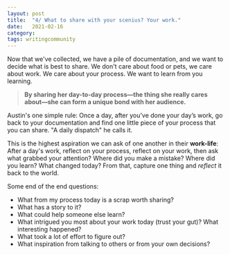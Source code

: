 ```yaml
---
layout: post
title:  "4/ What to share with your scenius? Your work."
date:   2021-02-16
category: 
tags: writingcommunity
---
```

Now that we've collected, we have a pile of documentation, and we want to decide what is best to share. We don't care about food or pets, we care about work. We care about your process. We want to learn from you learning.

> **By sharing her day-to-day process—the thing she really cares about—she can form a unique bond with her audience.**

Austin's one simple rule: Once a day, after you’ve done your day’s work, go back to your documentation and find one little piece of your process that you can share. "A daily dispatch" he calls it.

This is the highest aspiration we can ask of one another in their **work-life**: After a day's work, reflect on your process, reflect on your work, then ask what grabbed your attention? Where did you make a mistake? Where did you learn? What changed today? From that, capture one thing and *reflect* it back to the world. 

Some end of the end questions:

- What from my process today is a scrap worth sharing?
- What has a story to it?
- What could help someone else learn?
- What intrigued you most about your work today (trust your gut)? What interesting happened?
- What took a lot of effort to figure out?
- What inspiration from talking to others or from your own decisions?